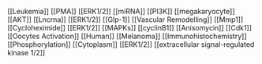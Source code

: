 [[Leukemia]]
[[PMA]]
[[ERK1/2]]
[[miRNA]]
[[PI3K]]
[[megakaryocyte]]
[[AKT]]
[[Lncrna]]
[[ERK1/2]]
[[Glp-1]]
[[Vascular Remodelling]]
[[Mmp1]]
[[Cycloheximide]]
[[ERK1/2]]
[[MAPKs]]
[[cyclinB1]]
[[Anisomycin]]
[[Cdk1]]
[[Oocytes Activation]]
[[Human]]
[[Melanoma]]
[[Immunohistochemistry]]
[[Phosphorylation]]
[[Cytoplasm]]
[[ERK1/2]]
[[extracellular signal-regulated kinase 1/2]]
